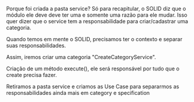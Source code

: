 Porque foi criada a pasta service?
Só para recapitular, o SOLID diz que o módulo ele deve deve ter uma e somente uma razão para ele mudar.
Isso quer dizer que o service tem a responsabilidade para criar/cadastrar uma categoria.

Quando temos em mente o SOLID, precisamos ter o contexto e separar suas responsabilidades.

Assim, iremos criar uma categoria "CreateCategoryService".

Criação de um método execute(), ele será responsável por tudo que o create precisa fazer.

Retiramos a pasta service e criamos as Use Case para separarmos as responsabilidades ainda mais em category e specification